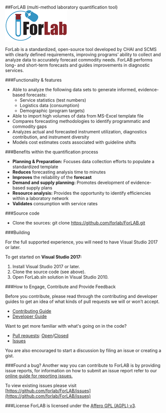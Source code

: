 ##ForLAB (multi-method laboratory quantification tool)
![ForLAB logo](https://github.com/forlab/ForLAB2.0/raw/main/ForLABlogo.png)

ForLab is a standardized, open-source tool developed by CHAI and SCMS with clearly defined requirements, improving programs’ ability to collect and analyze data to accurately forecast commodity needs. ForLAB performs long- and short-term forecasts and guides improvements in diagnostic services.

###Functionality & features
* Able to analyze the following data sets to
generate informed, evidence-based forecasts:
  * Service statistics (test numbers)
  * Logistics data (consumption)
  * Demographic (program targets)
* Able to import high volumes of data from MS-Excel template file
* Compares forecasting methodologies to identify programmatic and commodity gaps
* Analyzes actual and forecasted instrument utilization, diagnostics contribution, and instrument diversity
* Models cost estimates costs associated with guideline shifts

###Benefits within the quantification process
* **Planning & Preparation:** Focuses data collection efforts to populate a standardized template
* **Reduces** forecasting analysis time to minutes
* **Improves** the reliability of the **forecast**
* **Demand and supply planning:** Promotes development of evidence-based supply plans
* **Resource analysis:** Provides the opportunity to identify efficiencies within a laboratory network
* **Validates** consumption with service rates

###Source code

* Clone the sources: git clone https://github.com/forlab/ForLAB.git

###Building

For the full supported experience, you will need to have Visual Studio 2017 or later. 

To get started on **Visual Studio 2017:**

1. Install Visual Studio 2017 or later.
2. Clone the source code (see above).
3. Open ForLab.sln solution in Visual Studio 2010.

###How to Engage, Contribute and Provide Feedback

Before you contribute, please read through the contributing and developer guides to get an idea of what kinds of pull requests we will or won't accept.

* [Contributing Guide](https://github.com/forlab/ForLAB/wiki/contribution-guide)
* [Developer Guide](https://github.com/forlab/ForLAB/wiki/developer-guide)

Want to get more familiar with what's going on in the code?

* [Pull requests](https://github.com/forlab/ForLAB/pulls): [Open](https://github.com/forlab/ForLAB/pulls?q=is%3Aopen+is%3Apr)/[Closed](https://github.com/forlab/ForLAB/pulls?q=is%3Apr+is%3Aclosed)
* [Issues](https://github.com/forlab/ForLAB/issues)

You are also encouraged to start a discussion by filing an issue or creating a gist.

###Found a bug?
Another way you can contribute to ForLAB is by providing issue reports, for information on how to submit an issue report refer to our [online guide for reporting issues.](https://github.com/forlab/ForLAB/)

To view existing issues please visit [https://github.com/forlab/ForLAB/issues](https://github.com/forlab/ForLAB/issues)

###License
ForLAB is licensed under the [Affero GPL (AGPL) v3](LICENSE).
